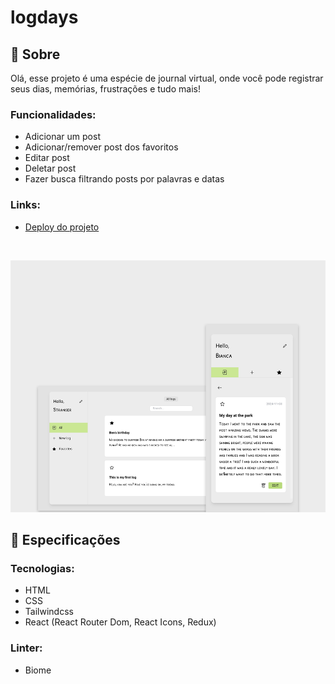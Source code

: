 # logdays

## 📄 Sobre
Olá, esse projeto é uma espécie de journal virtual, onde você pode registrar seus dias, memórias, frustrações e tudo mais!

### Funcionalidades:
- Adicionar um post
- Adicionar/remover post dos favoritos
- Editar post
- Deletar post
- Fazer busca filtrando posts por palavras e datas

### Links:
- <a href="https://biancassantos.github.io/logdays" target="_blank">Deploy do projeto</a>

</br>

![Design do projeto](https://raw.githubusercontent.com/biancassantos/logdays/refs/heads/main/logdays-design.png)

## 🔎 Especificações
### Tecnologias:
- HTML
- CSS
- Tailwindcss
- React (React Router Dom, React Icons, Redux)

### Linter:
- Biome

